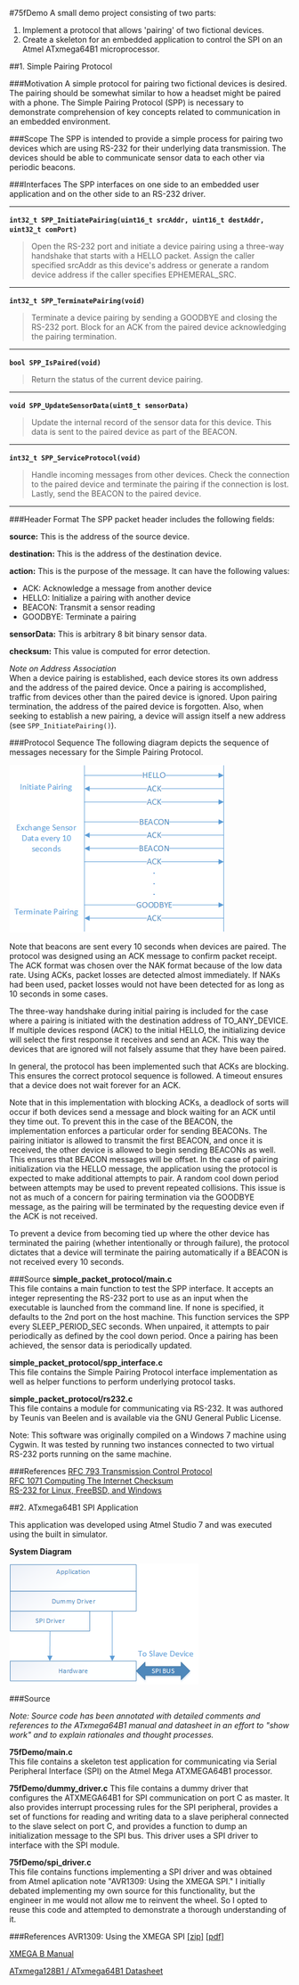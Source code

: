 #75fDemo
A small demo project consisting of two parts:  
1. Implement a protocol that allows 'pairing' of two fictional devices.  
2. Create a skeleton for an embedded application to control the SPI on an Atmel ATxmega64B1 microprocessor.

##1. Simple Pairing Protocol

###Motivation
A simple protocol for pairing two fictional devices is desired. The pairing should be somewhat similar to how a headset might be paired with a phone. The Simple Pairing Protocol (SPP) is necessary to demonstrate comprehension of key concepts related to communication in an embedded environment.

###Scope
The SPP is intended to provide a simple process for pairing two devices which are using RS-232 for their underlying data transmission. The devices should be able to communicate sensor data to each other via periodic beacons.

###Interfaces
The SPP interfaces on one side to an embedded user application and on the other side to an RS-232 driver.

---

**`int32_t SPP_InitiatePairing(uint16_t srcAddr, uint16_t destAddr, uint32_t comPort)`**

> Open the RS-232 port and initiate a device pairing using a three-way handshake that starts with a HELLO packet. Assign the caller specified srcAddr as this device's address or generate a random device address if the caller specifies EPHEMERAL_SRC.

---

**`int32_t SPP_TerminatePairing(void)`**

> Terminate a device pairing by sending a GOODBYE and closing the RS-232 port. Block for an ACK from the paired device acknowledging the pairing termination.

---

**`bool SPP_IsPaired(void)`**
> Return the status of the current device pairing.

---

**`void SPP_UpdateSensorData(uint8_t sensorData)`**
> Update the internal record of the sensor data for this device. This data is sent to the paired device as part of the BEACON.

---

**`int32_t SPP_ServiceProtocol(void)`**
> Handle incoming messages from other devices. Check the connection to the paired device and terminate the pairing if the connection is lost. Lastly, send the BEACON to the paired device.

---

###Header Format
The SPP packet header includes the following fields:

**source:** This is the address of the source device.

**destination:** This is the address of the destination device.

**action:** This is the purpose of the message. It can have the following values:
- ACK: Acknowledge a message from another device
- HELLO: Initialize a pairing with another device
- BEACON: Transmit a sensor reading
- GOODBYE: Terminate a pairing

**sensorData:** This is arbitrary 8 bit binary sensor data.

**checksum:** This value is computed for error detection.

*Note on Address Association*  
When a device pairing is established, each device stores its own address and the address of the paired device. Once a pairing is accomplished, traffic from devices other than the paired device is ignored. Upon pairing termination, the address of the
paired device is forgotten. Also, when seeking to establish a new pairing, a device will assign itself a new address (see `SPP_InitiatePairing()`).

###Protocol Sequence
The following diagram depicts the sequence of messages necessary for the Simple Pairing Protocol.

![](https://github.com/cbaumler/75fDemo/blob/master/docs/protocol.png)

Note that beacons are sent every 10 seconds when devices are paired. The protocol was designed using an ACK message to confirm packet receipt. The ACK format was chosen over the NAK format because of the low data rate. Using ACKs, packet losses are detected almost immediately. If NAKs had been used, packet losses would not have been detected for as long as 10 seconds in some cases.

The three-way handshake during initial pairing is included for the case where a pairing is initiated with the destination address of TO_ANY_DEVICE. If multiple devices respond (ACK) to the initial HELLO, the initializing device will select the first response it receives and send an ACK. This way the devices that are ignored will not falsely assume that they have been paired.

In general, the protocol has been implemented such that ACKs are blocking. This ensures the correct protocol sequence is followed. A timeout ensures that a device does not wait forever for an ACK. 

Note that in this implementation with blocking ACKs, a deadlock of sorts will occur if both devices send a message and block waiting for an ACK until they time out. To prevent this in the case of the BEACON, the implementation enforces a particular order for sending BEACONs. The pairing initiator is allowed to transmit the first BEACON, and once it is received, the other device is allowed to begin sending BEACONs as well. This ensures that BEACON messages will be offset. In the case of pairing initialization via the HELLO message, the application using the protocol is expected to make additional attempts to pair. A random cool down period between attempts may be used to prevent repeated collisions. This issue is not as much of a concern for pairing termination via the GOODBYE message, as the pairing will be terminated by the requesting device even if the ACK is not received.

To prevent a device from becoming tied up where the other device has terminated the pairing (whether intentionally or through failure), the protocol dictates that a device will terminate the pairing automatically if a BEACON is not received every 10 seconds.

###Source
**simple_packet_protocol/main.c**  
This file contains a main function to test the SPP interface. It accepts an integer representing the RS-232 port to use as an input when the executable is launched from the command line. If none is specified, it defaults to the 2nd port on the host machine. This function services the SPP every SLEEP_PERIOD_SEC seconds. When unpaired, it attempts to pair periodically as defined by the cool down period. Once a pairing has been achieved, the sensor data is periodically updated.

**simple_packet_protocol/spp_interface.c**  
This file contains the Simple Pairing Protocol interface implementation as well as helper functions to perform underlying protocol tasks.

**simple_packet_protocol/rs232.c**  
This file contains a module for communicating via RS-232. It was authored by Teunis van Beelen and is available via the GNU General Public License.

Note: This software was originally compiled on a Windows 7 machine using Cygwin. It was tested by running two instances connected to two virtual RS-232 ports running on the same machine.

###References
[RFC 793 Transmission Control Protocol](https://tools.ietf.org/html/rfc793)  
[RFC 1071 Computing The Internet Checksum](https://tools.ietf.org/html/rfc1071)  
[RS-232 for Linux, FreeBSD, and Windows](http://www.teuniz.net/RS-232/)

##2. ATxmega64B1 SPI Application

This application was developed using Atmel Studio 7 and was executed using the built in simulator.

**System Diagram**

![System Diagram](https://github.com/cbaumler/75fDemo/blob/master/docs/spi.png "System Diagram")

###Source

*Note: Source code has been annotated with detailed comments and references to the ATxmega64B1 manual and datasheet in an effort to "show work" and to explain rationales and thought processes.*

**75fDemo/main.c**  
This file contains a skeleton test application for communicating via Serial Peripheral Interface (SPI) on the Atmel Mega ATXMEGA64B1 processor. 

**75fDemo/dummy_driver.c**
This file contains a dummy driver that configures the ATXMEGA64B1 for SPI communication on port C as master. It also provides interrupt processing rules for the SPI peripheral, provides a set of functions for reading and writing data to a slave peripheral connected to the slave select on port C, and provides a function to dump an initialization message to the SPI bus. This driver uses a SPI driver to interface with the SPI module.

**75fDemo/spi_driver.c**  
This file contains functions implementing a SPI driver and was obtained from Atmel aplication note "AVR1309: Using the XMEGA SPI." I initially debated implementing my own source for this functionality, but the engineer in me would not allow me to reinvent the wheel. So I opted to reuse this code and attempted to demonstrate a thorough understanding of it. 

###References
AVR1309: Using the XMEGA SPI [[zip]](http://www.atmel.com/images/AVR1309.zip) [[pdf]](http://www.atmel.com/Images/doc8057.pdf)

[XMEGA B Manual](http://www.atmel.com/images/Atmel-8291-8-and-16-bit-AVR-Microcontrollers-XMEGA-B_Manual.pdf)

[ATxmega128B1 / ATxmega64B1 Datasheet](http://www.atmel.com/Images/Atmel-8330-8-and-16-bit-AVR-Microcontroller-XMEGA-B-ATxmega64B1-ATxmega128B1_Datasheet.pdf)
